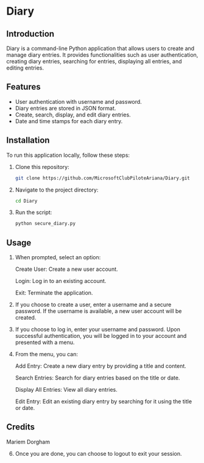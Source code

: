 # Diary

## Introduction

Diary is a command-line Python application that allows users to create and manage diary entries. It provides functionalities such as user authentication, creating diary entries, searching for entries, displaying all entries, and editing entries.

## Features

- User authentication with username and password.
- Diary entries are stored in JSON format.
- Create, search, display, and edit diary entries.
- Date and time stamps for each diary entry.

## Installation

To run this application locally, follow these steps:

1. Clone this repository:

   ```bash
   git clone https://github.com/MicrosoftClubPiloteAriana/Diary.git
   ```
2. Navigate to the project directory:

   ```bash
   cd Diary
   ```
3. Run the script:

   ```bash
   python secure_diary.py
   ```
## Usage
1. When prompted, select an option:
   
    Create User: Create a new user account.

    Login: Log in to an existing account.

    Exit: Terminate the application.

2. If you choose to create a user, enter a username and a secure password. If the username is available, a new user account will be created.

3. If you choose to log in, enter your username and password. Upon successful authentication, you will be logged in to your account and presented with a menu.

4. From the menu, you can:
 
    Add Entry: Create a new diary entry by providing a title and content.

    Search Entries: Search for diary entries based on the title or date.

    Display All Entries: View all diary entries.

    Edit Entry: Edit an existing diary entry by searching for it using the title or date.

## Credits
   Mariem Dorgham

6. Once you are done, you can choose to logout to exit your session.
